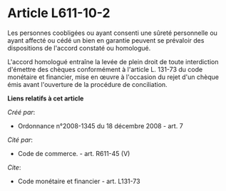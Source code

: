 # Article L611-10-2

Les personnes coobligées ou ayant consenti une sûreté personnelle ou ayant affecté ou cédé un bien en garantie peuvent se
prévaloir des dispositions de l'accord constaté ou homologué.

L'accord homologué entraîne la levée de plein droit de toute interdiction d'émettre des chèques conformément à l'article L.
131-73 du code monétaire et financier, mise en œuvre à l'occasion du rejet d'un chèque émis avant l'ouverture de la procédure
de conciliation.

**Liens relatifs à cet article**

_Créé par_:

  - Ordonnance n°2008-1345 du 18 décembre 2008 - art. 7

_Cité par_:

  - Code de commerce. - art. R611-45 (V)

_Cite_:

  - Code monétaire et financier - art. L131-73
